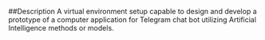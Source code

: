 ##Description
A virtual environment setup capable to design and develop a prototype of a computer application for Telegram chat bot utilizing Artificial Intelligence methods or models.
